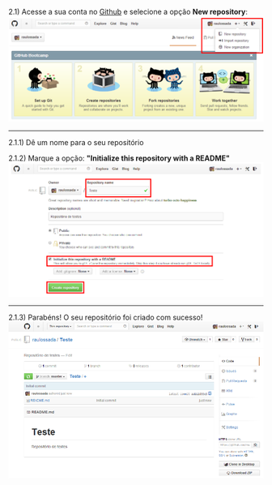
2.1) Acesse a sua conta no [Github](https://github.com/) e selecione a opção **New repository**:
![CriaRepositorio1](figuras/Figura2.png)

- - -

2.1.1) Dê um nome para o seu repositório

2.1.2) Marque a opção: **"Initialize this repository with a README"**
![CriaRepositorio2](figuras/ManualGitHub2.png)

- - -

2.1.3) Parabéns! O seu repositório foi criado com sucesso!
![CriaRepositorio3](figuras/Figura4.png)
